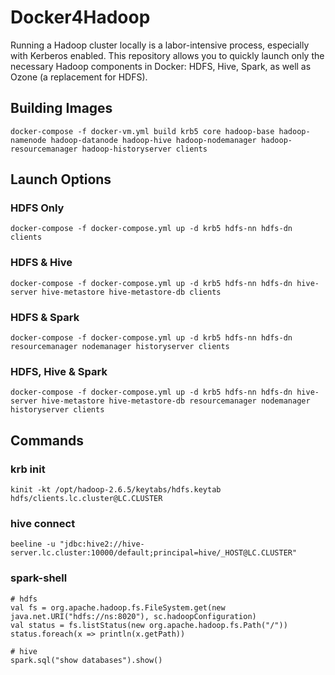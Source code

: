 # Docker4Hadoop
Running a Hadoop cluster locally is a labor-intensive process, especially with Kerberos enabled. This repository allows you to quickly launch only the necessary Hadoop components in Docker: HDFS, Hive, Spark, as well as Ozone (a replacement for HDFS).

## Building Images
```shell
docker-compose -f docker-vm.yml build krb5 core hadoop-base hadoop-namenode hadoop-datanode hadoop-hive hadoop-nodemanager hadoop-resourcemanager hadoop-historyserver clients 
```
## Launch Options
### HDFS Only
```shell
docker-compose -f docker-compose.yml up -d krb5 hdfs-nn hdfs-dn clients
```
### HDFS & Hive
```shell
docker-compose -f docker-compose.yml up -d krb5 hdfs-nn hdfs-dn hive-server hive-metastore hive-metastore-db clients
```
### HDFS & Spark
```shell
docker-compose -f docker-compose.yml up -d krb5 hdfs-nn hdfs-dn resourcemanager nodemanager historyserver clients
```
### HDFS, Hive & Spark
```shell
docker-compose -f docker-compose.yml up -d krb5 hdfs-nn hdfs-dn hive-server hive-metastore hive-metastore-db resourcemanager nodemanager historyserver clients 
```

## Commands
### krb init
```shell
kinit -kt /opt/hadoop-2.6.5/keytabs/hdfs.keytab hdfs/clients.lc.cluster@LC.CLUSTER
```
### hive connect
```shell
beeline -u "jdbc:hive2://hive-server.lc.cluster:10000/default;principal=hive/_HOST@LC.CLUSTER"
```
### spark-shell
```
# hdfs
val fs = org.apache.hadoop.fs.FileSystem.get(new java.net.URI("hdfs://ns:8020"), sc.hadoopConfiguration)
val status = fs.listStatus(new org.apache.hadoop.fs.Path("/"))
status.foreach(x => println(x.getPath))

# hive
spark.sql("show databases").show()
```